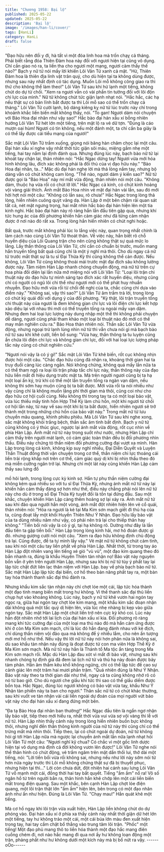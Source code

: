 ```yaml
---
title: "Chương 1958: Bại lộ"
published: 2025-05-22
updated: 2025-05-22
description: 'Bại lộ'
image: '/images/han-li/cover/'
tags: [HanLi]
category: HanLi
draft: false
---
```


"Đạo hữu nên đối y đi, hà tất vì một đóa linh hoa mà trốn chạỵ cả
tháng. Phải biết rằng đóa Thiên Đàm hoa này đối với ngươi hiện
tại cũng vô dụng. Chỉ cần giao nó ra, ta liền tha cho ngươi một
mạng, ngươi cảm thấy thế nào?"
Bạch y nữ tử nói mấy lời khiến Lôi Vân Tử xanh cả mặt.
"Hừ, Thiên Đàm hoa là thiên địa linh vật trân quý, cho dù hiện tại
ta không dùng được, nhưng sau này nhất định có tác dụng. Muốn
Lôi mỗ không công giao ra thì thứ cho không thể làm theo!"
Lôi Vân Tử sau khi hừ lạnh một tiếng, không chút do dự từ chối.
"Xem ra ngươi vẫn có vài phần tin tưởng đối với lôi độn chi lực
của mình."
Nữ tử không chút tức giận lạnh nhạt nói.
"Hắc hắc, các hạ nếu thật sự có bản lĩnh bắt được ta thì Lôi mỗ
sao có thể trốn chạy cả tháng."
Lôi Vân Tử cười lạnh, bộ dáng kiêng kỵ nữ tử lúc trước này chỉ
trong khoảnh khắc liền biến mất không thấy, nói.
"To gan! Ngươi dám nói chuyện với Bảo Hoa đại nhân như vậy
sao!"
Hắc bào đại hán xấu xí bỗng nhiên hướng Lôi Vân Tử hét lớn một
tiếng, trên mặt lộ ra vẻ dữ tợn.
"Đúng là cáo mượn oai hùm! Ngươi có tin không, nếu một đánh
một, ta chỉ cần ba giây là có thể lấy được cái tiểu mạng của
ngươi!"

Sắc mặt Lôi Vân Tử trầm xuống, giọng nói băng hàn châm chọc
lại một câu.
Đại hán xấu xí nghe vậy nhất thời tức giận sôi máu, miệng gầm
nhẹ một tiếng, hai tay nắm lại định đánh qua. Nhưng đúng lúc
này, bạch bào nữ tử lại khoát tay chặn lại, thản nhiên nói:
"Hắc Ngạc dừng tay! Ngươi vừa mới hóa hình không lâu, đích xác
không phải là đối thủ của vị đạo hữu này."
"Bảo Hoa đại nhân, ta..."
Mặc dù đại hán nghe lời mà thả lỏng nắm tay, nhưng bộ dáng vẫn
có chút không cam lòng.
"Thế nào, ngươi dám ý kiến sao?"
Nữ tử được gọi là "Bảo Hoa" này mí mắt vừa động, thản nhiên
nói một câu.
"Không dám, thuộc hạ vừa rồi có chút lỡ lời."
Hắc Ngạc cả kinh, có chút kinh hoảng vội vàng giải thích.
Ánh mắt Bảo Hoa nhìn vẻ mặt đại hán vài lần, sau đó mới hời hợt
nói một câu:
"Không có lần sau, rõ chưa!"
Hắc Ngạc trong lòng thả lòng, hiển nhiên cuông quýt vâng dạ.
Hàn Lập ở một bên chậm rãi quan sát tất cả, nét mặt ngưng
trọng, hai mắt nhìn hắc bào đại hán hiện lên một tia kinh nghi.
Hắc bào đại hán này rõ ràng hắn lần đầu tiên gặp qua, nhưng khí
tức hung ác của đối phương khiến hắn cảm giác như đã từng
cảm nhận được ở nơi nào đó rất xa.
Trong lòng hắn hiển nhiên có chút nghi hoặc.

Bất quá, trước mắt không phải lúc lo lắng việc này, quan trọng
nhất chính là làm cách nào cùng Lôi Vân Tử thoát thân.
Về việc này, hắn biết rõ chỗ huyền diệu của Lôi Quang trận cho
nên cũng không thật sự quá mức lo lắng. Lấy thần thông của Lôi
Vân Tử, chỉ cần có chuẩn bị trước, muốn mang hắn truyền tống
bất quá cũng chỉ là một ý nghĩ mà thôi. Cho dù ngay cả nữ tử
trước mắt thật sự là tu sĩ Đại Thừa Kỳ thì cũng không thể cản
được. Nếu không, Lôi Vân Tử cũng không thoải mái trước mặt đại
địch sâu không lường được này.
Tâm niệm Hàn Lập nhanh chóng chuyển động, mà nữ tử trên cự
hoa phía đối diện lại lần nữa mở miệng nói với Lôi Vân Tử:
"Loại lôi trận chi thuật này do đạo hữu tự mình sáng tạo đích xác
rất huyền diệu, nhưng cũng chỉ có người có ngũ lôi chi thể như
ngươi mới có thể phát huy nhuần nhuyễn. Đạo hữu mới vừa rồi từ
chối đề nghị của ta, chắc cũng chỉ dựa vào điểm này."
"Không sai, vậy thì sao?"
Lôi Vân Tử âm trầm trả lời, trong lòng có chút kỳ quái đối với
dụng ý của đối phương.
"Kỳ thật, lôi trận truyền tống chi thuật này của ngươi là đem không
gian chi lực và lôi điện chi lực kết hợp xảo diệu lại với nhau thì
mới có thể truyền tống ra ngoài mấy vạn dặm. Nhưng đem hai loại
lực lượng này dung nhập một thể thì không phải chuyện dễ dàng,
ngươi cũng phải tham khảo một loại bí thuật nào đó mới có thể
may mắn nghiên cứu ra."
Bảo Hoa thản nhiên nói.
Thần sắc Lôi Vân Tử vừa động, nhưng ngoại trừ lạnh lùng nhìn
nữ từ thì vẫn chưa nói gì mà bạch bào nữ tử sau khi khẽ cười,
liền bổ sung:
"Vừa hay, thần thông ta tu luyện cũng ẩn chứa lôi điện chi lực và
không gian chi lực, đối với hai loại lực lượng pháp tắc này cũng có
chút nghiên cứu."

"Ngươi nói vậy là có ý gi!"
Sắc mặt Lôi Vân Tử khẽ biến, rốt cục không nhịn được hỏi một
câu.
"Chắc đạo hữu cũng đã nhận ra, khoảng thời gian hai ta truy đuổi
càng lúc càng ngắn. Nói không chừng, không quá mấy lần nữa ta
có thể tham ngộ ra loại lôi trận pháp tắc chi lực này, thần thông
này của đạo hữu liền mất đi hiệu dụng trước mặt ta. Mà trên
người ngươi cũng bị ta hạ một loại ấn ký, trừ khi có thể một lần
truyền tống ra ngàn vạn dặm, nếu không thì sớm hay muộn cũng
bị ta bắt được. Mới vừa rồi ta nói nhiều như vậy cũng chỉ là không
muốn lãng phí thời gian mà thôi, cũng coi như cho đạo hữu cơ hội
cuối cùng. Nếu không thì trong tay ta có một loại bảo vật, vừa lúc
thiếu mấy tinh hồn Hợp Thể Kỳ làm chủ hồn, một khi ngươi từ
chối cơ hội lần này, từ nay về sau một khi bị ta bắt được, hiển
nhiên ngươi sẽ trở thành một trong những chủ hồn của bảo vật
này."
Trong mắt nữ tử lưu chuyển mâu quang, khinh phiêu phiêu.
Mà Lôi Vân Tử sau khi nghe xong, sắc mặt không khỏi trắng
bệch, thần sắc âm tình bất định.
Bạch y nữ tử cũng không có ý thúc giục, ngược lại ánh mắt vừa
động, rốt cục nhìn về phía Hàn Lập. Ánh mắt nữ tử này trong suốt
như nước, nhưng Hàn Lập chỉ cảm thấy trên người mát lạnh, có
cảm giác toàn thân đều bị đối phương nhìn thấu.
Điều này chứng tỏ thần niệm đối phương cường đại vượt xa
mình.
Hàn Lập trong lòng cả kinh, không kịp suy nghĩ nhiều, Đại Diễn
Quyết và Luyện Thần Thuật đồng thời vận chuyện trong cơ thể,
thần niệm chi lực thoáng cái liền trải rộng khắp nơi trên cơ thể,
cảm giác quỷ dị khi bị nhìn thấu theo đó mà miễn cưỡng ngăn trở
lại.
Nhưng chỉ một lát này cũng khiến Hàn Lập cảm thấy sau lưng đổ

mồ hôi lạnh, trong lòng cực kỳ kinh sợ.
Hắn tự phụ thần niệm cường đại không kém quá nhiều so với tu
sĩ Đại Thừa Kỳ, nhưng ánh mắt nữ tử này lại khiến hắn cảm thấy
đáng sợ hơn như thế, điều này chẳng phải nói lên nữ tử này cho
dù ở trong số Đại Thừa Kỳ tuyệt đối là tồn tại đứng đầu.
Sau một khắc, chuyện khiến Hàn Lập càng thêm hoảng sợ lại xảy
ra.
Ánh mắt nữ tử sau khi đảo qua người hắn một vòng, ánh mắt đột
nhiên hiện lên vẻ cổ quái, thản nhiên nói:
"Hóa ra ngươi là kẻ tại Ma Kim sơn mạch giết đi thủ hạ của ta,
cũng đoạt lấy một khối Huyền Thiên Như Ý Nhận. Đạo hữu lấy
bảo vật của ta dùng nhiêu năm như vậy, có phải nên trả lại cho
thiếp thân hay không."
"Tiền bối nói vậy là có ý gì, tại hạ không rõ. Dường như đây là lần
đầu tiên ta gặp tiền bối."
Hàn Lập trong lòng kinh hãi, mơ hô đoán được gì đó. nhưng
gượng cười nói một câu.
"Xem ra đạo hữu không định chủ động trả lại. Cũng được, để ta tự
mình lấy vậy."
Vẻ mặt nữ tử không chút cảm tình, sau khi nói một câu tay liền
phất về phía Hàn Lập.
Nhất thời, từ trong tay áo Hàn Lập đột nhiên vang lên tiếng xé gió
"vù vù", một đạo kim quang theo đó bắn nhanh ra, đúng là khẩu
Huyền Thiên tàn nhận nọ!
Bảo vật này nguyên bổn vẫn ở yên trên người Hàn Lập, nhưng
sau khi bị nữ tử tùy ý phất tay lại lập tức chặt đứt liên lạc thân
niệm với Hàn Lập. bay về phía bạch bào nữ tử. Sắc mặt Hàn Lập
lập tức đại biến, cơ hồ theo bản năng phất tay ra, một bàn tay hóa
thành thanh sắc đại thủ đánh ra.

Nhưng khẩu kim sắc tàn nhận này chỉ chợt lóe một cái, lập tức
hóa thành một đạo tinh mang biến mất trong hư không. Vì thế
thanh săc đại thủ liền chụp hụt vào khoảng không.
Lúc này, bạch y nữ tử khẽ vươn hai ngón tay ngọc ra, giữa hai
ngón tay chợt lóe kim mang, một khẩu kim sắc đoạn nhận dài
không quá một tấc quỷ dị hiện lên, vừa lúc nhẹ nhàng bị kẹp vào
giữa ngón tay.
Sắc mặt Hàn Lập một chút liền trở nên cực kỳ khó coi.
Lúc này hắn đột nhiên nhớ tới lai lịch của đại hán xấu xí kia.
Đối phương rõ ràng mang khí tức cường đại của một loại ma thú
nào đó mà hắn cảm ứng được khi ở còn Ma Kim sơn mạch, chỉ là
lúc đó hắn đang đánh nhau với kẻ địch, chỉ dùng thần niệm vội
đảo qua mà không để ý nhiều lắm, cho nên ấn tượng mới mơ hồ
như thế. Nếu vậy thì lời nữ tử này nói hơn phân nửa là không sai,
dù sao khẩu tàn nhận này đúng là đoạt được từ con ma viên Hợp
Thể Kỳ ở Ma Kim sơn mạch.
Mà nữ tử này hẳn là Thánh tổ Ma tộc ẩn tàng trong Ma Kim sơn
mạch rồi.
Mặc dù Hàn Lập đau xót vì mất đi bảo vật, nhưng sau khi nhanh
chóng tự định giá đã đem lai lịch nữ tử và thủ hạ này đoán được
bảy tám phân.
Hắn âm thầm kêu khổ không ngừng, chỉ có thể lập tức đề cao sự
cảnh giác lên một trăm hai mươi phần trăm.
"Quả nhiên đúng là Như Ý Nhận. Bảo vật này theo ta thời gian dài
như thế, ngay cả ta cũng không nhớ rõ có nó từ bao giờ. Cho dù
ngươi che giấu khí tức thì sao có thể giấu diếm được bổn tọa. Hắc
Ngạc, đúng lúc ngươi không có bảo vật vừa tay, khẩu Như Ý
Nhận tàn phiến này ta ban cho ngươi."
Thân sắc nữ tử có chút khác thường, sau khi vuốt ve tàn nhận vài
cái liền ngoài dự đoán của mọi người vứt bảo vật này cho đại hán
xấu xí đang đứng một bên.

"Đa tạ Bảo Hoa đại nhân ban thưởng!"
Hắc Ngạc đầu tiên là ngẩn ngơ nhận lấy bảo vật, tiếp theo mới
hiểu ra, nhất thời vừa vui vừa sợ vội vàng thi lễ với nữ tử.
Hàn Lập nhìn thấy cảnh này trong lòng hiển nhiên buồn bực
không thôi, nhưng nghĩ đến thần thông kinh người của nữ tử này
thì cũng chỉ có thể trừng mắt mà nhìn thôi.
Tiếp theo, lại có chút ngoài dự đoán, nữ tử không hỏi gì tới Hàn
Lập nữa mà ngược lại chuyển ánh mắt lần nữa lạnh nhạt hỏi Lôi
Vân Tử một câu:
"Ngươi nghĩ kỹ chua? Có chắc vì một gốc linh dược hiện tại vô
dụng mà định cả đời không vươn lên được!"
Lôi Vân Tử nghe nói thế thân hình có chút động, vẻ trầm ngâm
trên mặt dần thối lui, thở dài một tiếng, nói:
"Lời tiền bối vừa rồi không sai, nhưng nếu như lời này sớm nói từ
hơn nửa ngày trước thì Lôi mỗ không chừng thật sự đã bị thuyết
phục, nhưng hiện tại thì..."
Lời còn chưa dứt, đột nhiên hai cánh sau lưng Lôi Vân Tử vỗ
mạnh một cái, đồng thời hai tay bắt quyết.
Tiếng "ầm ầm" nổ ra!
Vô số ngân hồ từ trên người bắn ra, thân hình hắn khẽ chớp lên
một cái liền biến mất trong điện quang. Sau một khắc, bên cạnh
Hàn Lập chợt lóe điện quang, một lôi trận thật lớn "ầm ầm" hiện
lên, bên trong có một đạo nhân ảnh như ẩn như hiện.
Đúng là Lôi Vân Tử.
"Chạy mau!"
Hắn quát khẽ một tiếng.

Mà cơ hồ ngay khi lôi trận vừa xuất hiện, Hàn Lập liền không chút
do dự phóng vào.
Đại hán xấu xí ở phía xa thấy cảnh này nhất thời giận dữ hét lớn
một tiếng, tay hư không trảo một cái, một cái búa lớn màu đen
xuất hiện trong tay, hai tay cầm chặt bổ thẳng vào trung tâm lôi
trận.
"Phốc" một tiếng!
Một đạo phủ mang thô to liền hóa thành một đạo hắc mang điên
cuồng chém đi, nơi nào hắc mang đi qua nơi ấy hư không loạn
động một trận, phảng phất như hư không dưới một kích này mà bị
bổ nứt ra vậy.
------oOo------
